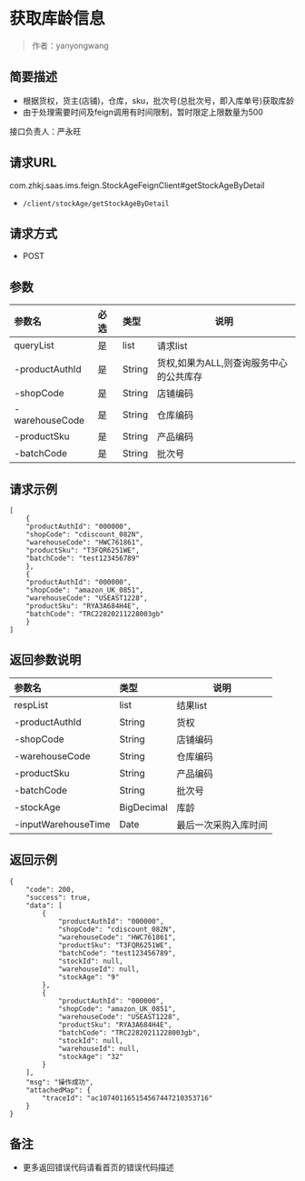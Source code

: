 # 获取库龄信息

> 作者：yanyongwang

## 简要描述

- 根据货权，货主(店铺)，仓库，sku，批次号(总批次号，即入库单号)获取库龄
- 由于处理需要时间及feign调用有时间限制，暂时限定上限数量为500

接口负责人：严永旺

## 请求URL
com.zhkj.saas.ims.feign.StockAgeFeignClient#getStockAgeByDetail
- `/client/stockAge/getStockAgeByDetail`
  
## 请求方式
- POST 

## 参数

|参数名|必选|类型|说明|
|:----    |:---|:----- |-----   |
|queryList |是  |list |请求list|
|-productAuthId|是|String|货权,如果为ALL,则查询服务中心的公共库存|
|-shopCode|是|String|店铺编码|
|-warehouseCode|是|String|仓库编码|
|-productSku|是|String|产品编码|
|-batchCode|是|String|批次号|
## 请求示例 
```
[
    {
    "productAuthId": "000000",
    "shopCode": "cdiscount_082N",
    "warehouseCode": "HWC761861",
    "productSku": "T3FQR6251WE",
    "batchCode": "test123456789"
    },
    {
    "productAuthId": "000000",
    "shopCode": "amazon_UK_0851",
    "warehouseCode": "USEAST1228",
    "productSku": "RYA3A684H4E",
    "batchCode": "TRC22820211228003gb"
    }
]
```

## 返回参数说明 

|参数名|类型|说明|
|:-----  |:-----|-----                           |
|respList |list |结果list|
|-productAuthId|String|货权|
|-shopCode|String|店铺编码|
|-warehouseCode|String|仓库编码|
|-productSku|String|产品编码|
|-batchCode|String|批次号|
|-stockAge|BigDecimal|库龄|
|-inputWarehouseTime|Date|最后一次采购入库时间|
## 返回示例 

```
{
    "code": 200,
    "success": true,
    "data": [
        {
            "productAuthId": "000000",
            "shopCode": "cdiscount_082N",
            "warehouseCode": "HWC761861",
            "productSku": "T3FQR6251WE",
            "batchCode": "test123456789",
            "stockId": null,
            "warehouseId": null,
            "stockAge": "9"
        },
        {
            "productAuthId": "000000",
            "shopCode": "amazon_UK_0851",
            "warehouseCode": "USEAST1228",
            "productSku": "RYA3A684H4E",
            "batchCode": "TRC22820211228003gb",
            "stockId": null,
            "warehouseId": null,
            "stockAge": "32"
        }
    ],
    "msg": "操作成功",
    "attachedMap": {
        "traceId": "ac107401165154567447210353716"
    }
}
```

## 备注 

- 更多返回错误代码请看首页的错误代码描述